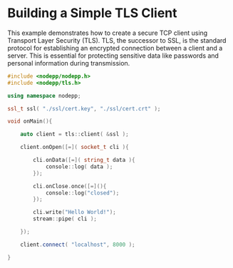 # Building a Simple TLS Client

This example demonstrates how to create a secure TCP client using Transport Layer Security (TLS). TLS, the successor to SSL, is the standard protocol for establishing an encrypted connection between a client and a server. This is essential for protecting sensitive data like passwords and personal information during transmission.

```cpp
#include <nodepp/nodepp.h>
#include <nodepp/tls.h>

using namespace nodepp;

ssl_t ssl( "./ssl/cert.key", "./ssl/cert.crt" );

void onMain(){

    auto client = tls::client( &ssl );

    client.onOpen([=]( socket_t cli ){

        cli.onData([=]( string_t data ){
            console::log( data );
        });

        cli.onClose.once([=](){
            console::log("closed");
        });

        cli.write("Hello World!");
        stream::pipe( cli );

    });

    client.connect( "localhost", 8000 );

}
```
